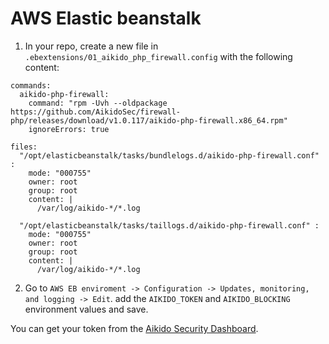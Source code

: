 # AWS Elastic beanstalk

1. In your repo, create a new file in `.ebextensions/01_aikido_php_firewall.config` with the following content:
```
commands:
  aikido-php-firewall:
    command: "rpm -Uvh --oldpackage https://github.com/AikidoSec/firewall-php/releases/download/v1.0.117/aikido-php-firewall.x86_64.rpm"
    ignoreErrors: true

files:
  "/opt/elasticbeanstalk/tasks/bundlelogs.d/aikido-php-firewall.conf" :
    mode: "000755"
    owner: root
    group: root
    content: |
      /var/log/aikido-*/*.log

  "/opt/elasticbeanstalk/tasks/taillogs.d/aikido-php-firewall.conf" :
    mode: "000755"
    owner: root
    group: root
    content: |
      /var/log/aikido-*/*.log
```

2. Go to `AWS EB enviroment -> Configuration -> Updates, monitoring, and logging -> Edit`. add the `AIKIDO_TOKEN` and `AIKIDO_BLOCKING` environment values and save.

You can get your token from the [Aikido Security Dashboard](https://help.aikido.dev/doc/creating-an-aikido-zen-firewall-token/doc6vRJNzC4u).
